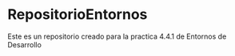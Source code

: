 # RepositorioEntornos
Este es un repositorio creado para la practica 4.4.1 de Entornos de Desarrollo
